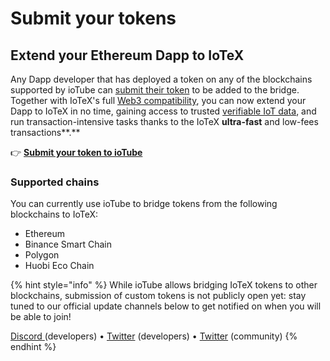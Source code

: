# Submit your tokens

## Extend your Ethereum Dapp to IoTeX

Any Dapp developer that has deployed a token on any of the blockchains supported by ioTube can [submit their token](https://github.com/iotexproject/ioTube/issues/new/choose) to be added to the bridge. Together with IoTeX's full [Web3 compatibility](../../ethereum-copmpatibility/), you can now extend your Dapp to IoTeX in no time, gaining access to trusted [verifiable IoT data](../../secure-hardware/pebble-tracker/), and run transaction-intensive tasks thanks to the IoTeX **ultra-fast** and low-fees transactions**.**

👉 [**Submit your token to ioTube**](https://github.com/iotexproject/ioTube/issues/new?assignees=guo&labels=Token-Pending-Review&template=iotube-new-token-submission.md&title=New+Token+submission)

### **Supported chains**

You can currently use ioTube to bridge tokens from the following blockchains to IoTeX:

* Ethereum
* Binance Smart Chain
* Polygon
* Huobi Eco Chain 

{% hint style="info" %}
While ioTube allows bridging IoTeX tokens to other blockchains, submission of custom tokens is not publicly open yet: stay tuned to our official update channels below to get notified on when you will be able to join!  
  
[Discord](https://iotex.io/devdiscord)[ ](https://twitter.com/iotex_dev)\(developers\) • [Twitter](https://twitter.com/iotex_dev) \(developers\) • [Twitter](https://iotex.io/iotex_io) \(community\)
{% endhint %}



